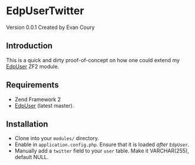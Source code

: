 EdpUserTwitter
==============
Version 0.0.1 Created by Evan Coury

Introduction
------------

This is a quick and dirty proof-of-concept on how one could extend my 
[EdpUser](https://github.com/EvanDotPro/EdpUser) ZF2 module.

Requirements
------------

* Zend Framework 2
* [EdpUser](https://github.com/EvanDotPro/EdpUser) (latest master).

Installation
------------

- Clone into your `modules/` directory.
- Enable in `application.config.php`. Ensure that it is loaded _after_
  `EdpUser`.
- Manually add a `twitter` field to your `user` table. Make it VARCHAR(255),
  default NULL.
